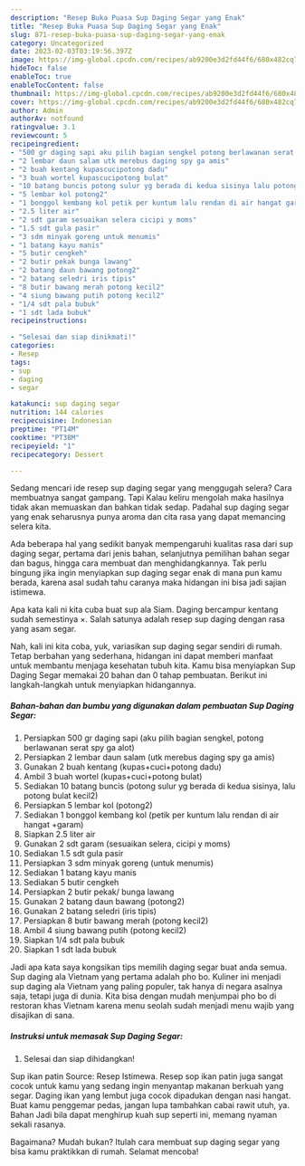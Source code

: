 ```yaml
---
description: "Resep Buka Puasa Sup Daging Segar yang Enak"
title: "Resep Buka Puasa Sup Daging Segar yang Enak"
slug: 871-resep-buka-puasa-sup-daging-segar-yang-enak
category: Uncategorized
date: 2023-02-03T03:19:56.397Z
image: https://img-global.cpcdn.com/recipes/ab9200e3d2fd44f6/680x482cq70/sup-daging-segar-foto-resep-utama.jpg
hideToc: false
enableToc: true
enableTocContent: false
thumbnail: https://img-global.cpcdn.com/recipes/ab9200e3d2fd44f6/680x482cq70/sup-daging-segar-foto-resep-utama.jpg
cover: https://img-global.cpcdn.com/recipes/ab9200e3d2fd44f6/680x482cq70/sup-daging-segar-foto-resep-utama.jpg
author: Admin
authorAv: notfound
ratingvalue: 3.1
reviewcount: 5
recipeingredient:
- "500 gr daging sapi aku pilih bagian sengkel potong berlawanan serat spy ga alot"
- "2 lembar daun salam utk merebus daging spy ga amis"
- "2 buah kentang kupascucipotong dadu"
- "3 buah wortel kupascucipotong bulat"
- "10 batang buncis potong sulur yg berada di kedua sisinya lalu potong bulat kecil2"
- "5 lembar kol potong2"
- "1 bonggol kembang kol petik per kuntum lalu rendan di air hangat garam"
- "2.5 liter air"
- "2 sdt garam sesuaikan selera cicipi y moms"
- "1.5 sdt gula pasir"
- "3 sdm minyak goreng untuk menumis"
- "1 batang kayu manis"
- "5 butir cengkeh"
- "2 butir pekak bunga lawang"
- "2 batang daun bawang potong2"
- "2 batang seledri iris tipis"
- "8 butir bawang merah potong kecil2"
- "4 siung bawang putih potong kecil2"
- "1/4 sdt pala bubuk"
- "1 sdt lada bubuk"
recipeinstructions:

- "Selesai dan siap dinikmati!"
categories:
- Resep
tags:
- sup
- daging
- segar

katakunci: sup daging segar 
nutrition: 144 calories
recipecuisine: Indonesian
preptime: "PT14M"
cooktime: "PT38M"
recipeyield: "1"
recipecategory: Dessert

---
```



Sedang mencari ide resep sup daging segar yang menggugah selera? Cara membuatnya sangat gampang. Tapi Kalau keliru mengolah maka hasilnya tidak akan memuaskan dan bahkan tidak sedap. Padahal sup daging segar yang enak seharusnya punya aroma dan cita rasa yang dapat memancing selera kita.


Ada beberapa hal yang sedikit banyak mempengaruhi kualitas rasa dari sup daging segar, pertama dari jenis bahan, selanjutnya pemilihan bahan segar dan bagus, hingga cara membuat dan menghidangkannya. Tak perlu bingung jika ingin menyiapkan sup daging segar enak di mana pun kamu berada, karena asal sudah tahu caranya maka hidangan ini bisa jadi sajian istimewa.

Apa kata kali ni kita cuba buat sup ala Siam. Daging bercampur kentang sudah semestinya ×. Salah satunya adalah resep sup daging dengan rasa yang asam segar.


Nah, kali ini kita coba, yuk, variasikan sup daging segar sendiri di rumah. Tetap berbahan yang sederhana, hidangan ini dapat memberi manfaat untuk membantu menjaga kesehatan tubuh kita. Kamu bisa menyiapkan Sup Daging Segar memakai 20 bahan dan 0 tahap pembuatan. Berikut ini langkah-langkah untuk menyiapkan hidangannya.

<!--inarticleads1-->

##### Bahan-bahan dan bumbu yang digunakan dalam pembuatan Sup Daging Segar:

1. Persiapkan 500 gr daging sapi (aku pilih bagian sengkel, potong berlawanan serat spy ga alot)
1. Persiapkan 2 lembar daun salam (utk merebus daging spy ga amis)
1. Gunakan 2 buah kentang (kupas+cuci+potong dadu)
1. Ambil 3 buah wortel (kupas+cuci+potong bulat)
1. Sediakan 10 batang buncis (potong sulur yg berada di kedua sisinya, lalu potong bulat kecil2)
1. Persiapkan 5 lembar kol (potong2)
1. Sediakan 1 bonggol kembang kol (petik per kuntum lalu rendan di air hangat +garam)
1. Siapkan 2.5 liter air
1. Gunakan 2 sdt garam (sesuaikan selera, cicipi y moms)
1. Sediakan 1.5 sdt gula pasir
1. Persiapkan 3 sdm minyak goreng (untuk menumis)
1. Sediakan 1 batang kayu manis
1. Sediakan 5 butir cengkeh
1. Persiapkan 2 butir pekak/ bunga lawang
1. Gunakan 2 batang daun bawang (potong2)
1. Gunakan 2 batang seledri (iris tipis)
1. Persiapkan 8 butir bawang merah (potong kecil2)
1. Ambil 4 siung bawang putih (potong kecil2)
1. Siapkan 1/4 sdt pala bubuk
1. Siapkan 1 sdt lada bubuk


Jadi apa kata saya kongsikan tips memilih daging segar buat anda semua. Sup daging ala Vietnam yang pertama adalah pho bo. Kuliner ini menjadi sup daging ala Vietnam yang paling populer, tak hanya di negara asalnya saja, tetapi juga di dunia. Kita bisa dengan mudah menjumpai pho bo di restoran khas Vietnam karena menu seolah sudah menjadi menu wajib yang disajikan di sana. 

<!--inarticleads2-->

##### Instruksi untuk memasak Sup Daging Segar:


1. Selesai dan siap dihidangkan!

Sup ikan patin Source: Resep Istimewa. Resep sop ikan patin juga sangat cocok untuk kamu yang sedang ingin menyantap makanan berkuah yang segar. Daging ikan yang lembut juga cocok dipadukan dengan nasi hangat. Buat kamu penggemar pedas, jangan lupa tambahkan cabai rawit utuh, ya. Bahan Jadi bila dapat menghirup kuah sup seperti ini, memang nyaman sekali rasanya. 

Bagaimana? Mudah bukan? Itulah cara membuat sup daging segar yang bisa kamu praktikkan di rumah. Selamat mencoba!
